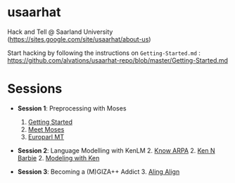 usaarhat
========

Hack and Tell @ Saarland University (https://sites.google.com/site/usaarhat/about-us)

Start hacking by following the instructions on `Getting-Started.md` : https://github.com/alvations/usaarhat-repo/blob/master/Getting-Started.md


Sessions
====

 - **Session 1**: Preprocessing with Moses
 	1. [Getting Started](https://github.com/alvations/usaarhat-repo/blob/master/Getting-Started.md)
 	1. [Meet Moses](https://github.com/alvations/usaarhat-repo/blob/master/MeeT-Moses.md)
 	1. [Europarl MT](https://github.com/alvations/usaarhat-repo/blob/master/Europarl-MT.md)
 
 - **Session 2**: Language Modelling with KenLM
 	2. [Know ARPA](https://github.com/alvations/usaarhat-repo/blob/master/Know-ARPA.md)
 	2. [Ken N Barbie](https://github.com/alvations/usaarhat-repo/blob/master/Ken-N-Barbie.md)
 	2. [Modeling with Ken](https://github.com/alvations/usaarhat-repo/blob/master/Modelling-W-Ken.md)
 	
- **Session 3**: Becoming a (M)GIZA++ Addict
 	3. [Aling Align](https://github.com/alvations/usaarhat-repo/blob/master/Align-A-Line.md)
